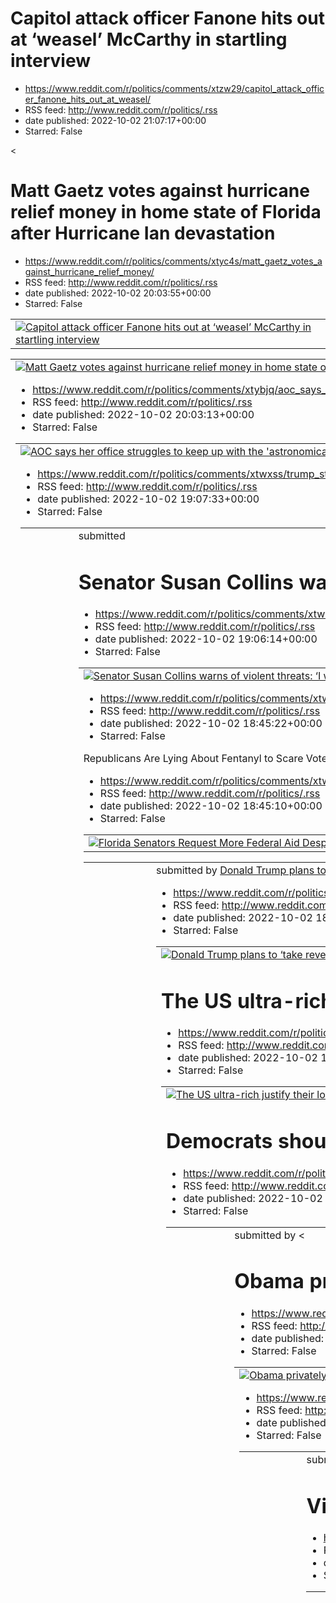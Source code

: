 # Capitol attack officer Fanone hits out at ‘weasel’ McCarthy in startling interview
 - https://www.reddit.com/r/politics/comments/xtzw29/capitol_attack_officer_fanone_hits_out_at_weasel/
 - RSS feed: http://www.reddit.com/r/politics/.rss
 - date published: 2022-10-02 21:07:17+00:00
 - Starred: False

<table> <tr><td> <a href="https://www.reddit.com/r/politics/comments/xtzw29/capitol_attack_officer_fanone_hits_out_at_weasel/"> <img alt="Capitol attack officer Fanone hits out at ‘weasel’ McCarthy in startling interview" src="https://external-preview.redd.it/hIsKbIsjQzGR-dzwXipKEDOpp6G4If6g8G6zpfFQXOI.jpg?width=640&amp;crop=smart&amp;auto=webp&amp;s=1cb5339d68ee2a992d7bbcc4a1edf95c1b013bdd" title="Capitol attack officer Fanone hits out at ‘weasel’ McCarthy in startling interview" /> </a> </td><

# Matt Gaetz votes against hurricane relief money in home state of Florida after Hurricane Ian devastation
 - https://www.reddit.com/r/politics/comments/xtyc4s/matt_gaetz_votes_against_hurricane_relief_money/
 - RSS feed: http://www.reddit.com/r/politics/.rss
 - date published: 2022-10-02 20:03:55+00:00
 - Starred: False

<table> <tr><td> <a href="https://www.reddit.com/r/politics/comments/xtyc4s/matt_gaetz_votes_against_hurricane_relief_money/"> <img alt="Matt Gaetz votes against hurricane relief money in home state of Florida after Hurricane Ian devastation" src="https://external-preview.redd.it/2Gc1pWDjydZzlKn5rJ4gm25rVOTAYgCfs6dl2gvOcWY.jpg?width=640&amp;crop=smart&amp;auto=webp&amp;s=56c9ff3b0a8f6d7783ee4540f07921a94cdd0135" title="Matt Gaetz votes against hurricane relief money in home state of Florida afte

# AOC says her office struggles to keep up with the 'astronomical' level of daily threats that she receives: NYT
 - https://www.reddit.com/r/politics/comments/xtybjq/aoc_says_her_office_struggles_to_keep_up_with_the/
 - RSS feed: http://www.reddit.com/r/politics/.rss
 - date published: 2022-10-02 20:03:13+00:00
 - Starred: False

<table> <tr><td> <a href="https://www.reddit.com/r/politics/comments/xtybjq/aoc_says_her_office_struggles_to_keep_up_with_the/"> <img alt="AOC says her office struggles to keep up with the 'astronomical' level of daily threats that she receives: NYT" src="https://external-preview.redd.it/gbiNzX0Ei6MyfNyW41-zGwq-4H-Vgv60im5mcmFM5tg.jpg?width=640&amp;crop=smart&amp;auto=webp&amp;s=d36a1c1509789e5b6bc4276dd0f57c3239345d72" title="AOC says her office struggles to keep up with the 'astronomical' leve

# Trump staffers not returning White House records, National Archives says
 - https://www.reddit.com/r/politics/comments/xtwxss/trump_staffers_not_returning_white_house_records/
 - RSS feed: http://www.reddit.com/r/politics/.rss
 - date published: 2022-10-02 19:07:33+00:00
 - Starred: False

<table> <tr><td> <a href="https://www.reddit.com/r/politics/comments/xtwxss/trump_staffers_not_returning_white_house_records/"> <img alt="Trump staffers not returning White House records, National Archives says" src="https://external-preview.redd.it/eV4ITUKQ1Ztn3bcJhagCtDF7y1XtHH2L53SCCFAGkDE.jpg?width=640&amp;crop=smart&amp;auto=webp&amp;s=4d61ee72904d9945d451d632355a6ea662f4b1a1" title="Trump staffers not returning White House records, National Archives says" /> </a> </td><td> &#32; submitted 

# Senator Susan Collins warns of violent threats: ‘I wouldn’t be surprised if a senator or House member were killed’
 - https://www.reddit.com/r/politics/comments/xtwwmj/senator_susan_collins_warns_of_violent_threats_i/
 - RSS feed: http://www.reddit.com/r/politics/.rss
 - date published: 2022-10-02 19:06:14+00:00
 - Starred: False

<table> <tr><td> <a href="https://www.reddit.com/r/politics/comments/xtwwmj/senator_susan_collins_warns_of_violent_threats_i/"> <img alt="Senator Susan Collins warns of violent threats: ‘I wouldn’t be surprised if a senator or House member were killed’" src="https://external-preview.redd.it/0V8D7uYvYcvuwrFp6jY0fANhrf-9Oy6cLvI2QDod1nY.jpg?width=640&amp;crop=smart&amp;auto=webp&amp;s=07f1a3967898431eafb3aa98cbe96a84f6dc6808" title="Senator Susan Collins warns of violent threats: ‘I wouldn’t be sur

# Florida Senators Request More Federal Aid Despite Not Voting For Hurricane Relief
 - https://www.reddit.com/r/politics/comments/xtwe8j/florida_senators_request_more_federal_aid_despite/
 - RSS feed: http://www.reddit.com/r/politics/.rss
 - date published: 2022-10-02 18:45:22+00:00
 - Starred: False

<table> <tr><td> <a href="https://www.reddit.com/r/politics/comments/xtwe8j/florida_senators_request_more_federal_aid_despite/"> <img alt="Florida Senators Request More Federal Aid Despite Not Voting For Hurricane Relief" src="https://external-preview.redd.it/B4qhnGdtGP498eHtztPP6RdIKQLrFjJiVUyZduckH_w.jpg?width=640&amp;crop=smart&amp;auto=webp&amp;s=dcd40113251e052b7c134cb617de979579c1e430" title="Florida Senators Request More Federal Aid Despite Not Voting For Hurricane Relief" /> </a> </td><t

# Republicans Are Lying About Fentanyl to Scare Voters
 - https://www.reddit.com/r/politics/comments/xtwe17/republicans_are_lying_about_fentanyl_to_scare/
 - RSS feed: http://www.reddit.com/r/politics/.rss
 - date published: 2022-10-02 18:45:10+00:00
 - Starred: False

<table> <tr><td> <a href="https://www.reddit.com/r/politics/comments/xtwe17/republicans_are_lying_about_fentanyl_to_scare/"> <img alt="Republicans Are Lying About Fentanyl to Scare Voters" src="https://external-preview.redd.it/JMHwe7-gE-hSwJe-syO4tcfsspooqswHTgkmzu2T3DI.jpg?width=640&amp;crop=smart&amp;auto=webp&amp;s=f1de9edb25591ffe97ceb3900084c3d8523c125c" title="Republicans Are Lying About Fentanyl to Scare Voters" /> </a> </td><td> &#32; submitted by &#32; <a href="https://www.reddit.com/us

# Donald Trump plans to ‘take revenge’ on Ron DeSantis if reelected, niece Mary Trump says
 - https://www.reddit.com/r/politics/comments/xtvsac/donald_trump_plans_to_take_revenge_on_ron/
 - RSS feed: http://www.reddit.com/r/politics/.rss
 - date published: 2022-10-02 18:20:30+00:00
 - Starred: False

<table> <tr><td> <a href="https://www.reddit.com/r/politics/comments/xtvsac/donald_trump_plans_to_take_revenge_on_ron/"> <img alt="Donald Trump plans to ‘take revenge’ on Ron DeSantis if reelected, niece Mary Trump says" src="https://external-preview.redd.it/ll06rhtINnXn__2xtyGPANTPte1U1va9fCSEMccuRbI.jpg?width=640&amp;crop=smart&amp;auto=webp&amp;s=01cbc9ef8c9ce66b19922edce74ed2e8946606f2" title="Donald Trump plans to ‘take revenge’ on Ron DeSantis if reelected, niece Mary Trump says" /> </a> <

# The US ultra-rich justify their low tax rates with three myths – all of them rubbish
 - https://www.reddit.com/r/politics/comments/xtviq3/the_us_ultrarich_justify_their_low_tax_rates_with/
 - RSS feed: http://www.reddit.com/r/politics/.rss
 - date published: 2022-10-02 18:09:57+00:00
 - Starred: False

<table> <tr><td> <a href="https://www.reddit.com/r/politics/comments/xtviq3/the_us_ultrarich_justify_their_low_tax_rates_with/"> <img alt="The US ultra-rich justify their low tax rates with three myths – all of them rubbish" src="https://external-preview.redd.it/xGSuEo10pFPnsa0629XNgsC8xQbBZ0iP3vyHX-sdris.jpg?width=640&amp;crop=smart&amp;auto=webp&amp;s=1698df0e20acfb7014da3e37e684fb0bdcca48a0" title="The US ultra-rich justify their low tax rates with three myths – all of them rubbish" /> </a> <

# Democrats should stop making excuses and ban lawmakers’ stock-trading
 - https://www.reddit.com/r/politics/comments/xtv2p8/democrats_should_stop_making_excuses_and_ban/
 - RSS feed: http://www.reddit.com/r/politics/.rss
 - date published: 2022-10-02 17:52:09+00:00
 - Starred: False

<table> <tr><td> <a href="https://www.reddit.com/r/politics/comments/xtv2p8/democrats_should_stop_making_excuses_and_ban/"> <img alt="Democrats should stop making excuses and ban lawmakers’ stock-trading" src="https://external-preview.redd.it/MtYRuP1PKodqL9p__t_R3SOjPtxAAF3plLqVXf-mxTY.jpg?width=640&amp;crop=smart&amp;auto=webp&amp;s=d300acad33a358cc5678f2160a39c22337349795" title="Democrats should stop making excuses and ban lawmakers’ stock-trading" /> </a> </td><td> &#32; submitted by &#32; <

# Obama privately told journalists that the GOP was 'ideologically completely incoherent' shortly before leaving office in 2017: Bloomberg
 - https://www.reddit.com/r/politics/comments/xtuhqj/obama_privately_told_journalists_that_the_gop_was/
 - RSS feed: http://www.reddit.com/r/politics/.rss
 - date published: 2022-10-02 17:28:27+00:00
 - Starred: False

<table> <tr><td> <a href="https://www.reddit.com/r/politics/comments/xtuhqj/obama_privately_told_journalists_that_the_gop_was/"> <img alt="Obama privately told journalists that the GOP was 'ideologically completely incoherent' shortly before leaving office in 2017: Bloomberg" src="https://external-preview.redd.it/3mregvVSIEVZj_Us4fqcNv9j0u666KIy_qDTG6mzmJM.jpg?width=640&amp;crop=smart&amp;auto=webp&amp;s=99668ca78a2feeaa6a3790e0190f4176b9af549c" title="Obama privately told journalists that the G

# Marco Rubio confronted for voting no on Sandy relief as he asks for Ian aid
 - https://www.reddit.com/r/politics/comments/xtud7h/marco_rubio_confronted_for_voting_no_on_sandy/
 - RSS feed: http://www.reddit.com/r/politics/.rss
 - date published: 2022-10-02 17:23:08+00:00
 - Starred: False

<table> <tr><td> <a href="https://www.reddit.com/r/politics/comments/xtud7h/marco_rubio_confronted_for_voting_no_on_sandy/"> <img alt="Marco Rubio confronted for voting no on Sandy relief as he asks for Ian aid" src="https://external-preview.redd.it/vaeh54wJdg_4YM-8CxmhcoChh_AWHhkBwRmBOE9iwh8.jpg?width=640&amp;crop=smart&amp;auto=webp&amp;s=2a7c54e59fafffc15ab42fddffc6e486254b29ce" title="Marco Rubio confronted for voting no on Sandy relief as he asks for Ian aid" /> </a> </td><td> &#32; submitt

# Video Reportedly Shows Michigan Rally-Goers 'Streaming Out' as Trump Speaks
 - https://www.reddit.com/r/politics/comments/xttqth/video_reportedly_shows_michigan_rallygoers/
 - RSS feed: http://www.reddit.com/r/politics/.rss
 - date published: 2022-10-02 16:57:29+00:00
 - Starred: False

<table> <tr><td> <a href="https://www.reddit.com/r/politics/comments/xttqth/video_reportedly_shows_michigan_rallygoers/"> <img alt="Video Reportedly Shows Michigan Rally-Goers 'Streaming Out' as Trump Speaks" src="https://external-preview.redd.it/TvqEUQFjMy8Q2x9H9dCm6eODjOP5d5g38Ua5K990Z0M.jpg?width=640&amp;crop=smart&amp;auto=webp&amp;s=116cd090123601a2464b84d6b234bcff93e9bc8b" title="Video Reportedly Shows Michigan Rally-Goers 'Streaming Out' as Trump Speaks" /> </a> </td><td> &#32; submitted 

# Rick Scott Panics When Asked About Trump’s Racist Truth Social Post
 - https://www.reddit.com/r/politics/comments/xtshbe/rick_scott_panics_when_asked_about_trumps_racist/
 - RSS feed: http://www.reddit.com/r/politics/.rss
 - date published: 2022-10-02 16:06:21+00:00
 - Starred: False

<table> <tr><td> <a href="https://www.reddit.com/r/politics/comments/xtshbe/rick_scott_panics_when_asked_about_trumps_racist/"> <img alt="Rick Scott Panics When Asked About Trump’s Racist Truth Social Post" src="https://external-preview.redd.it/qoYlxd4itEbU3dHR1OUDU49oY-A9DMExiE7i2-ULASw.jpg?width=640&amp;crop=smart&amp;auto=webp&amp;s=c46b4a1c7f802ed8d48070d4a6e17dddcd498bf5" title="Rick Scott Panics When Asked About Trump’s Racist Truth Social Post" /> </a> </td><td> &#32; submitted by &#32; <

# DeSantis’s migrant flights could cost him Latino support at home
 - https://www.reddit.com/r/politics/comments/xtqvda/desantiss_migrant_flights_could_cost_him_latino/
 - RSS feed: http://www.reddit.com/r/politics/.rss
 - date published: 2022-10-02 14:58:50+00:00
 - Starred: False

<table> <tr><td> <a href="https://www.reddit.com/r/politics/comments/xtqvda/desantiss_migrant_flights_could_cost_him_latino/"> <img alt="DeSantis’s migrant flights could cost him Latino support at home" src="https://external-preview.redd.it/tbuqNmPN3EAQdoZoSzEIi20gSp_lKeLc2PpOA3-Doxo.jpg?width=640&amp;crop=smart&amp;auto=webp&amp;s=c99217421d6262193ea16176517f2e9d04138bc9" title="DeSantis’s migrant flights could cost him Latino support at home" /> </a> </td><td> &#32; submitted by &#32; <a href=

# Trump Often Speculated on Staffers Sexuality, Mocked Gay People: Book
 - https://www.reddit.com/r/politics/comments/xtq8u1/trump_often_speculated_on_staffers_sexuality/
 - RSS feed: http://www.reddit.com/r/politics/.rss
 - date published: 2022-10-02 14:31:06+00:00
 - Starred: False

<table> <tr><td> <a href="https://www.reddit.com/r/politics/comments/xtq8u1/trump_often_speculated_on_staffers_sexuality/"> <img alt="Trump Often Speculated on Staffers Sexuality, Mocked Gay People: Book" src="https://external-preview.redd.it/v9zQ-Noy8KN06AeKs8MTJIaweuyCxs1Ino9pAWxEvzk.jpg?width=640&amp;crop=smart&amp;auto=webp&amp;s=ac431b4b4132cdaa9e56d5b77916a32b4dc5f8c8" title="Trump Often Speculated on Staffers Sexuality, Mocked Gay People: Book" /> </a> </td><td> &#32; submitted by &#32; <

# Doug Mastriano bizarrely pledged to ban pole dancing from schools if he is elected governor of Pennsylvania
 - https://www.reddit.com/r/politics/comments/xtq82m/doug_mastriano_bizarrely_pledged_to_ban_pole/
 - RSS feed: http://www.reddit.com/r/politics/.rss
 - date published: 2022-10-02 14:30:13+00:00
 - Starred: False

<table> <tr><td> <a href="https://www.reddit.com/r/politics/comments/xtq82m/doug_mastriano_bizarrely_pledged_to_ban_pole/"> <img alt="Doug Mastriano bizarrely pledged to ban pole dancing from schools if he is elected governor of Pennsylvania" src="https://external-preview.redd.it/jST9j8yfR7K7RepqyxE2xG0aLL_3pKb7k4Z1Fy15xdY.jpg?width=640&amp;crop=smart&amp;auto=webp&amp;s=ca0f4c76ad6050b2afb14f87694f716d6e01cf65" title="Doug Mastriano bizarrely pledged to ban pole dancing from schools if he is el

# Supreme Court to hear case that could have massive impact on US water quality
 - https://www.reddit.com/r/politics/comments/xtpkgi/supreme_court_to_hear_case_that_could_have/
 - RSS feed: http://www.reddit.com/r/politics/.rss
 - date published: 2022-10-02 14:01:27+00:00
 - Starred: False

<table> <tr><td> <a href="https://www.reddit.com/r/politics/comments/xtpkgi/supreme_court_to_hear_case_that_could_have/"> <img alt="Supreme Court to hear case that could have massive impact on US water quality" src="https://external-preview.redd.it/owKQnNo9MC6uzPEkZpf9yD2Hhbt3vFeVwfrsK3mc7N4.jpg?width=640&amp;crop=smart&amp;auto=webp&amp;s=189c6a7ef15f4d365b757f9fdf18b6be26f61b7b" title="Supreme Court to hear case that could have massive impact on US water quality" /> </a> </td><td> &#32; submit

# Maggie Haberman on Donald Trump- "He saw the presidency as the ultimate vehicle to fame"
 - https://www.reddit.com/r/politics/comments/xtpha3/maggie_haberman_on_donald_trump_he_saw_the/
 - RSS feed: http://www.reddit.com/r/politics/.rss
 - date published: 2022-10-02 13:57:46+00:00
 - Starred: False

<table> <tr><td> <a href="https://www.reddit.com/r/politics/comments/xtpha3/maggie_haberman_on_donald_trump_he_saw_the/"> <img alt="Maggie Haberman on Donald Trump- &quot;He saw the presidency as the ultimate vehicle to fame&quot;" src="https://external-preview.redd.it/fFItbvY509TLpKuTNUyHdBTtSPMRSiBldW492CYyKp4.jpg?width=640&amp;crop=smart&amp;auto=webp&amp;s=7b3c8783f1cfb8899b9ad1f3a08578a95d186925" title="Maggie Haberman on Donald Trump- &quot;He saw the presidency as the ultimate vehicle to 

# CPAC deletes tweet criticising support for Ukraine against Russian invasion
 - https://www.reddit.com/r/politics/comments/xtp9od/cpac_deletes_tweet_criticising_support_for/
 - RSS feed: http://www.reddit.com/r/politics/.rss
 - date published: 2022-10-02 13:48:21+00:00
 - Starred: False

<table> <tr><td> <a href="https://www.reddit.com/r/politics/comments/xtp9od/cpac_deletes_tweet_criticising_support_for/"> <img alt="CPAC deletes tweet criticising support for Ukraine against Russian invasion" src="https://external-preview.redd.it/4RrJs2uLvlNmsztZk6VW4w0AWB3t51-uGxVDxAofXP0.jpg?width=640&amp;crop=smart&amp;auto=webp&amp;s=b3b5994cfba1b5267b79dce435d9bb46218fe509" title="CPAC deletes tweet criticising support for Ukraine against Russian invasion" /> </a> </td><td> &#32; submitted 

# National Archives still missing some Trump administration records
 - https://www.reddit.com/r/politics/comments/xtp9dq/national_archives_still_missing_some_trump/
 - RSS feed: http://www.reddit.com/r/politics/.rss
 - date published: 2022-10-02 13:47:57+00:00
 - Starred: False

<table> <tr><td> <a href="https://www.reddit.com/r/politics/comments/xtp9dq/national_archives_still_missing_some_trump/"> <img alt="National Archives still missing some Trump administration records" src="https://external-preview.redd.it/719CKgd3LpxK0tOWEJ4NMDywaMWPvf4xWo1oG3ibnLo.jpg?width=640&amp;crop=smart&amp;auto=webp&amp;s=0440a6a029c53a3ab9d85507125dc990fb894fa3" title="National Archives still missing some Trump administration records" /> </a> </td><td> &#32; submitted by &#32; <a href="ht

# American democracy is at a precipice, experts say. And time is ticking
 - https://www.reddit.com/r/politics/comments/xtom3k/american_democracy_is_at_a_precipice_experts_say/
 - RSS feed: http://www.reddit.com/r/politics/.rss
 - date published: 2022-10-02 13:18:00+00:00
 - Starred: False

<table> <tr><td> <a href="https://www.reddit.com/r/politics/comments/xtom3k/american_democracy_is_at_a_precipice_experts_say/"> <img alt="American democracy is at a precipice, experts say. And time is ticking" src="https://external-preview.redd.it/QBHA9GpOUMANeieCjfI6l-QjpEWiBP6qRuZY-zt-cy0.jpg?width=320&amp;crop=smart&amp;auto=webp&amp;s=0a5a4b0d6f8d213f542ec50145eaf7d605b785cf" title="American democracy is at a precipice, experts say. And time is ticking" /> </a> </td><td> &#32; submitted by &

# US supreme court to decide cases with ‘monumental’ impact on democracy
 - https://www.reddit.com/r/politics/comments/xto781/us_supreme_court_to_decide_cases_with_monumental/
 - RSS feed: http://www.reddit.com/r/politics/.rss
 - date published: 2022-10-02 12:58:43+00:00
 - Starred: False

<table> <tr><td> <a href="https://www.reddit.com/r/politics/comments/xto781/us_supreme_court_to_decide_cases_with_monumental/"> <img alt="US supreme court to decide cases with ‘monumental’ impact on democracy" src="https://external-preview.redd.it/ZOq6yJGlvxkLgqqIkyhPh4F8vJaesasLWGDqaxN-brU.jpg?width=640&amp;crop=smart&amp;auto=webp&amp;s=29828f8a26f402871ac39b141dcacc3b70d0b048" title="US supreme court to decide cases with ‘monumental’ impact on democracy" /> </a> </td><td> &#32; submitted by &

# Ted Cruz thinks a bill to protect elections is 'bad for democracy,' somehow
 - https://www.reddit.com/r/politics/comments/xtnqz1/ted_cruz_thinks_a_bill_to_protect_elections_is/
 - RSS feed: http://www.reddit.com/r/politics/.rss
 - date published: 2022-10-02 12:36:30+00:00
 - Starred: False

<table> <tr><td> <a href="https://www.reddit.com/r/politics/comments/xtnqz1/ted_cruz_thinks_a_bill_to_protect_elections_is/"> <img alt="Ted Cruz thinks a bill to protect elections is 'bad for democracy,' somehow" src="https://external-preview.redd.it/YiMKRDZgWiBBRFYGQi4adhxZpuOh7CXlukDOJQM6VE4.jpg?width=640&amp;crop=smart&amp;auto=webp&amp;s=ff7c93c33214e0afb90530124925b310ae51471b" title="Ted Cruz thinks a bill to protect elections is 'bad for democracy,' somehow" /> </a> </td><td> &#32; submit

# Marjorie Taylor Greene deceptively tells Trump rally that Democrat 'killings' of Republicans have already started
 - https://www.reddit.com/r/politics/comments/xtnn1s/marjorie_taylor_greene_deceptively_tells_trump/
 - RSS feed: http://www.reddit.com/r/politics/.rss
 - date published: 2022-10-02 12:31:00+00:00
 - Starred: False

<table> <tr><td> <a href="https://www.reddit.com/r/politics/comments/xtnn1s/marjorie_taylor_greene_deceptively_tells_trump/"> <img alt="Marjorie Taylor Greene deceptively tells Trump rally that Democrat 'killings' of Republicans have already started" src="https://external-preview.redd.it/Qip1ozhIUFQfmWG8pkmKgmeFEZA9z7l2xezjAbHn2IY.jpg?width=640&amp;crop=smart&amp;auto=webp&amp;s=6ffc261d5919505a265d61aeb9d813d38bb44bc5" title="Marjorie Taylor Greene deceptively tells Trump rally that Democrat 'k

# Marjorie Taylor Greene under fire for incendiary comments at Trump rally
 - https://www.reddit.com/r/politics/comments/xtnmk7/marjorie_taylor_greene_under_fire_for_incendiary/
 - RSS feed: http://www.reddit.com/r/politics/.rss
 - date published: 2022-10-02 12:30:23+00:00
 - Starred: False

<table> <tr><td> <a href="https://www.reddit.com/r/politics/comments/xtnmk7/marjorie_taylor_greene_under_fire_for_incendiary/"> <img alt="Marjorie Taylor Greene under fire for incendiary comments at Trump rally" src="https://external-preview.redd.it/a_0KoJ1iZtxyee4_VHFkfF1pC821HRlr20pq1qa7taU.jpg?width=640&amp;crop=smart&amp;auto=webp&amp;s=7c2b63c9bc9b7887baab9dc8317748896abbd27f" title="Marjorie Taylor Greene under fire for incendiary comments at Trump rally" /> </a> </td><td> &#32; submitted 

# Records from Trump WH staffers remain missing
 - https://www.reddit.com/r/politics/comments/xtnf1e/records_from_trump_wh_staffers_remain_missing/
 - RSS feed: http://www.reddit.com/r/politics/.rss
 - date published: 2022-10-02 12:19:57+00:00
 - Starred: False

<table> <tr><td> <a href="https://www.reddit.com/r/politics/comments/xtnf1e/records_from_trump_wh_staffers_remain_missing/"> <img alt="Records from Trump WH staffers remain missing" src="https://external-preview.redd.it/P6z6CFD94mVjLLEIPqcY6Lv--YwMZj8SQWG2LxBOVVY.jpg?width=640&amp;crop=smart&amp;auto=webp&amp;s=e175b9dab717edb7e708e8109baeb27979214756" title="Records from Trump WH staffers remain missing" /> </a> </td><td> &#32; submitted by &#32; <a href="https://www.reddit.com/user/Gullible_Pe

# Before Hurricane Ian, Florida Republicans Fought Against Climate Disaster Protections
 - https://www.reddit.com/r/politics/comments/xtn6uy/before_hurricane_ian_florida_republicans_fought/
 - RSS feed: http://www.reddit.com/r/politics/.rss
 - date published: 2022-10-02 12:08:16+00:00
 - Starred: False

<table> <tr><td> <a href="https://www.reddit.com/r/politics/comments/xtn6uy/before_hurricane_ian_florida_republicans_fought/"> <img alt="Before Hurricane Ian, Florida Republicans Fought Against Climate Disaster Protections" src="https://external-preview.redd.it/EjdEMPFZaZralluGXG2x16-G0-khSg5SB1rKaKrnXhs.jpg?width=640&amp;crop=smart&amp;auto=webp&amp;s=ce93831c9a01ba28da3fd1076e8762eb19e42773" title="Before Hurricane Ian, Florida Republicans Fought Against Climate Disaster Protections" /> </a> <

# John Fetterman's tattoo of Johnny Cash song leaves Newt Gingrich confused
 - https://www.reddit.com/r/politics/comments/xtn3bq/john_fettermans_tattoo_of_johnny_cash_song_leaves/
 - RSS feed: http://www.reddit.com/r/politics/.rss
 - date published: 2022-10-02 12:03:07+00:00
 - Starred: False

<table> <tr><td> <a href="https://www.reddit.com/r/politics/comments/xtn3bq/john_fettermans_tattoo_of_johnny_cash_song_leaves/"> <img alt="John Fetterman's tattoo of Johnny Cash song leaves Newt Gingrich confused" src="https://external-preview.redd.it/qST1vvtgnVMNmd61SAMbTQ-CnzaT-1nxoRn2FcQerlw.jpg?width=640&amp;crop=smart&amp;auto=webp&amp;s=af7f2db029bf120becf79c7f74489f0fdf64032f" title="John Fetterman's tattoo of Johnny Cash song leaves Newt Gingrich confused" /> </a> </td><td> &#32; submitt

# Rep. Marjorie Taylor Greene’s husband files for divorce after 27 years of marriage
 - https://www.reddit.com/r/politics/comments/xtmvgc/rep_marjorie_taylor_greenes_husband_files_for/
 - RSS feed: http://www.reddit.com/r/politics/.rss
 - date published: 2022-10-02 11:51:59+00:00
 - Starred: False

<table> <tr><td> <a href="https://www.reddit.com/r/politics/comments/xtmvgc/rep_marjorie_taylor_greenes_husband_files_for/"> <img alt="Rep. Marjorie Taylor Greene’s husband files for divorce after 27 years of marriage" src="https://external-preview.redd.it/X34pOFG3EXrP7Wj3Y705mSzJW-KIvAM4-uQsEybGyRw.jpg?width=640&amp;crop=smart&amp;auto=webp&amp;s=c49b5bb9b0515eb44f8d50836617e47c9a058778" title="Rep. Marjorie Taylor Greene’s husband files for divorce after 27 years of marriage" /> </a> </td><td>

# Republicans abandon Obamacare repeal
 - https://www.reddit.com/r/politics/comments/xtmk62/republicans_abandon_obamacare_repeal/
 - RSS feed: http://www.reddit.com/r/politics/.rss
 - date published: 2022-10-02 11:34:47+00:00
 - Starred: False

<table> <tr><td> <a href="https://www.reddit.com/r/politics/comments/xtmk62/republicans_abandon_obamacare_repeal/"> <img alt="Republicans abandon Obamacare repeal" src="https://external-preview.redd.it/stRyv8l7u_Bz07gCtyY47t3EtTT-_bRyt8KuQqMXD0M.jpg?width=640&amp;crop=smart&amp;auto=webp&amp;s=b9718f6bb7237cef7dbc168128ea26f43970f3fc" title="Republicans abandon Obamacare repeal" /> </a> </td><td> &#32; submitted by &#32; <a href="https://www.reddit.com/user/Sanlear"> /u/Sanlear </a> <br /> <span

# Study shows that Republicans are the most racist group
 - https://www.reddit.com/r/politics/comments/xtm5mt/study_shows_that_republicans_are_the_most_racist/
 - RSS feed: http://www.reddit.com/r/politics/.rss
 - date published: 2022-10-02 11:11:40+00:00
 - Starred: False

<table> <tr><td> <a href="https://www.reddit.com/r/politics/comments/xtm5mt/study_shows_that_republicans_are_the_most_racist/"> <img alt="Study shows that Republicans are the most racist group" src="https://external-preview.redd.it/7THb8EQOGho-7dOpy-Q2AYQ76K9RtlhLpynKKE8wOoA.jpg?width=640&amp;crop=smart&amp;auto=webp&amp;s=a879a5bbbfc54b2c81e47ad1d68d9cd6808b4907" title="Study shows that Republicans are the most racist group" /> </a> </td><td> &#32; submitted by &#32; <a href="https://www.reddit

# Supreme Court’s approval sinks to historic lows 100 days after abortion decision
 - https://www.reddit.com/r/politics/comments/xtl014/supreme_courts_approval_sinks_to_historic_lows/
 - RSS feed: http://www.reddit.com/r/politics/.rss
 - date published: 2022-10-02 10:03:00+00:00
 - Starred: False

<table> <tr><td> <a href="https://www.reddit.com/r/politics/comments/xtl014/supreme_courts_approval_sinks_to_historic_lows/"> <img alt="Supreme Court’s approval sinks to historic lows 100 days after abortion decision" src="https://external-preview.redd.it/oyzfyynapYpLYoWbjufWISurmCK_vdwQ86rUOewXRBg.jpg?width=640&amp;crop=smart&amp;auto=webp&amp;s=14c04a894b3cae2fda2b588d6b79ca7f31d04882" title="Supreme Court’s approval sinks to historic lows 100 days after abortion decision" /> </a> </td><td> &#

# Texas GOP's new platform calls gay people 'abnormal' and rejects trans identities
 - https://www.reddit.com/r/politics/comments/xthcpq/texas_gops_new_platform_calls_gay_people_abnormal/
 - RSS feed: http://www.reddit.com/r/politics/.rss
 - date published: 2022-10-02 06:20:12+00:00
 - Starred: False

<table> <tr><td> <a href="https://www.reddit.com/r/politics/comments/xthcpq/texas_gops_new_platform_calls_gay_people_abnormal/"> <img alt="Texas GOP's new platform calls gay people 'abnormal' and rejects trans identities" src="https://external-preview.redd.it/8ybSEHVvH6TYbLtVG0IeVA8BkkBOn6jLV5sOw3c4MyA.jpg?width=640&amp;crop=smart&amp;auto=webp&amp;s=12e3f88e405e82471b04e1ffcaf66911bdbef0ab" title="Texas GOP's new platform calls gay people 'abnormal' and rejects trans identities" /> </a> </td><t

# Trump thanked Ginni Thomas for sticking to his 'Big Lie' when she was questioned by the January 6 committee, unlike other 'weak' and 'stupid' people
 - https://www.reddit.com/r/politics/comments/xtdsjz/trump_thanked_ginni_thomas_for_sticking_to_his/
 - RSS feed: http://www.reddit.com/r/politics/.rss
 - date published: 2022-10-02 03:03:58+00:00
 - Starred: False

<table> <tr><td> <a href="https://www.reddit.com/r/politics/comments/xtdsjz/trump_thanked_ginni_thomas_for_sticking_to_his/"> <img alt="Trump thanked Ginni Thomas for sticking to his 'Big Lie' when she was questioned by the January 6 committee, unlike other 'weak' and 'stupid' people" src="https://external-preview.redd.it/zzJQ2l-WKVCKDwZ-905qrUwahkaWQhCUSJhjzF2LuBU.jpg?width=640&amp;crop=smart&amp;auto=webp&amp;s=81f9adb3af184c31fa8e53bfe234c5e4611ebd03" title="Trump thanked Ginni Thomas for sti

# Far-right pundits baselessly claim Hurricane Ian was created by the 'deep state' to target Gov. Ron DeSantis and other red states
 - https://www.reddit.com/r/politics/comments/xtdnzo/farright_pundits_baselessly_claim_hurricane_ian/
 - RSS feed: http://www.reddit.com/r/politics/.rss
 - date published: 2022-10-02 02:57:22+00:00
 - Starred: False

<table> <tr><td> <a href="https://www.reddit.com/r/politics/comments/xtdnzo/farright_pundits_baselessly_claim_hurricane_ian/"> <img alt="Far-right pundits baselessly claim Hurricane Ian was created by the 'deep state' to target Gov. Ron DeSantis and other red states" src="https://external-preview.redd.it/N0fFOE8J_bFWtyWmo5EYesJo0hlzqC2TymYKdpkV3Q8.jpg?width=640&amp;crop=smart&amp;auto=webp&amp;s=b02c85bd93e812fb2d0cb0d329bf86e3b36d6438" title="Far-right pundits baselessly claim Hurricane Ian was

# “In the Tank for Trump Hardly Describes It”: Legal Experts Blast Judge Cannon’s Classified-Docs Ruling
 - https://www.reddit.com/r/politics/comments/xtcihg/in_the_tank_for_trump_hardly_describes_it_legal/
 - RSS feed: http://www.reddit.com/r/politics/.rss
 - date published: 2022-10-02 01:58:46+00:00
 - Starred: False

<table> <tr><td> <a href="https://www.reddit.com/r/politics/comments/xtcihg/in_the_tank_for_trump_hardly_describes_it_legal/"> <img alt="“In the Tank for Trump Hardly Describes It”: Legal Experts Blast Judge Cannon’s Classified-Docs Ruling" src="https://external-preview.redd.it/lrFAMtUUr_sc7aWImHOCjfW52s8KA2p150Wn2JIvczY.jpg?width=640&amp;crop=smart&amp;auto=webp&amp;s=462a6c4da430de2cd874a2aa4c5fb5b44b4f7ddb" title="“In the Tank for Trump Hardly Describes It”: Legal Experts Blast Judge Cannon’s

# Marjorie Taylor Greene Says Democrats ‘Have Already Started the Killings’ of Republicans
 - https://www.reddit.com/r/politics/comments/xtbx7t/marjorie_taylor_greene_says_democrats_have/
 - RSS feed: http://www.reddit.com/r/politics/.rss
 - date published: 2022-10-02 01:28:58+00:00
 - Starred: False

<table> <tr><td> <a href="https://www.reddit.com/r/politics/comments/xtbx7t/marjorie_taylor_greene_says_democrats_have/"> <img alt="Marjorie Taylor Greene Says Democrats ‘Have Already Started the Killings’ of Republicans" src="https://external-preview.redd.it/zbbojGAhYeBzP9f7JoTnfRm1Plj7cvlmbfJQyE1FHz4.jpg?width=640&amp;crop=smart&amp;auto=webp&amp;s=f9a0bd7cedb5e779de09b3d5b16304908449bf68" title="Marjorie Taylor Greene Says Democrats ‘Have Already Started the Killings’ of Republicans" /> </a> 

# Trump’s latest attack on McConnell sets a new standard of despicable
 - https://www.reddit.com/r/politics/comments/xtbj6r/trumps_latest_attack_on_mcconnell_sets_a_new/
 - RSS feed: http://www.reddit.com/r/politics/.rss
 - date published: 2022-10-02 01:09:41+00:00
 - Starred: False

<table> <tr><td> <a href="https://www.reddit.com/r/politics/comments/xtbj6r/trumps_latest_attack_on_mcconnell_sets_a_new/"> <img alt="Trump’s latest attack on McConnell sets a new standard of despicable" src="https://external-preview.redd.it/yJo2DuyqO_EEwVoCSQkYpgfmVpjVcCnDyf326oJHV0Y.jpg?width=640&amp;crop=smart&amp;auto=webp&amp;s=f9c9e1e95b2de2acb96aa77c6f060da1c5f7c2fe" title="Trump’s latest attack on McConnell sets a new standard of despicable" /> </a> </td><td> &#32; submitted by &#32; <a 

# Trump White House’s Records Still Partly Missing at Archives
 - https://www.reddit.com/r/politics/comments/xtb6jm/trump_white_houses_records_still_partly_missing/
 - RSS feed: http://www.reddit.com/r/politics/.rss
 - date published: 2022-10-02 00:52:04+00:00
 - Starred: False

<table> <tr><td> <a href="https://www.reddit.com/r/politics/comments/xtb6jm/trump_white_houses_records_still_partly_missing/"> <img alt="Trump White House’s Records Still Partly Missing at Archives" src="https://external-preview.redd.it/ICnRDr1LWdKoG-UEPM4fF9G5lFJiLPvKbQvxVeBSxZE.jpg?width=640&amp;crop=smart&amp;auto=webp&amp;s=e04656f0f04a9fda6a2772e80bccaf3db089c56f" title="Trump White House’s Records Still Partly Missing at Archives" /> </a> </td><td> &#32; submitted by &#32; <a href="https:/

# The FBI did the right thing suspending an agent. These Trump-loving congressmen did not.
 - https://www.reddit.com/r/politics/comments/xtb2nu/the_fbi_did_the_right_thing_suspending_an_agent/
 - RSS feed: http://www.reddit.com/r/politics/.rss
 - date published: 2022-10-02 00:46:50+00:00
 - Starred: False

<table> <tr><td> <a href="https://www.reddit.com/r/politics/comments/xtb2nu/the_fbi_did_the_right_thing_suspending_an_agent/"> <img alt="The FBI did the right thing suspending an agent. These Trump-loving congressmen did not." src="https://external-preview.redd.it/Ua7uZ1g1roqsb3p4MI3ZHrIcwHf7v_-egcWJ6vJtyX4.jpg?width=640&amp;crop=smart&amp;auto=webp&amp;s=5acf9a13330e71d93cca57cf9ce555ce9a09f9f2" title="The FBI did the right thing suspending an agent. These Trump-loving congressmen did not." /> 

# CPAC backpedals on pro-Russia tweet as some U.S. conservatives back Putin
 - https://www.reddit.com/r/politics/comments/xtaflj/cpac_backpedals_on_prorussia_tweet_as_some_us/
 - RSS feed: http://www.reddit.com/r/politics/.rss
 - date published: 2022-10-02 00:15:39+00:00
 - Starred: False

<table> <tr><td> <a href="https://www.reddit.com/r/politics/comments/xtaflj/cpac_backpedals_on_prorussia_tweet_as_some_us/"> <img alt="CPAC backpedals on pro-Russia tweet as some U.S. conservatives back Putin" src="https://external-preview.redd.it/Eow9oWUm4s-Becx50T67qzihcB8l3vOkk5OutC1igek.jpg?width=640&amp;crop=smart&amp;auto=webp&amp;s=5c1a89414520da4f763e5cc9b84e93141a7c8422" title="CPAC backpedals on pro-Russia tweet as some U.S. conservatives back Putin" /> </a> </td><td> &#32; submitted b
